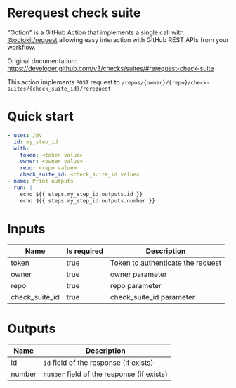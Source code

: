 # Rerequest check suite

"Oction" is a GitHub Action that implements a single call with 
[@octokit/request](https://www.npmjs.com/package/@octokit/request)
allowing easy interaction with GitHub REST APIs from your workflow.

Original documentation: https://developer.github.com/v3/checks/suites/#rerequest-check-suite

This action implements `POST` request to `/repos/{owner}/{repo}/check-suites/{check_suite_id}/rerequest`


# Quick start

```yaml
- uses: /@v
  id: my_step_id
  with:
    token: <token value>
    owner: <owner value>
    repo: <repo value>
    check_suite_id: <check_suite_id value>
- name: Print outputs
  run: |
    echo ${{ steps.my_step_id.outputs.id }}
    echo ${{ steps.my_step_id.outputs.number }}
```


# Inputs

| Name | Is required | Description |
|---|---|---|
|token|true|Token to authenticate the request
|owner|true|owner parameter
|repo|true|repo parameter
|check_suite_id|true|check_suite_id parameter

# Outputs

| Name | Description |
|---|---|
|id|`id` field of the response (if exists)|
|number|`number` field of the response (if exists)|

